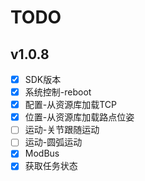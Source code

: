 # TODO

## v1.0.8

- [x] SDK版本  
- [x] 系统控制-reboot  
- [x] 配置-从资源库加载TCP  
- [x] 位置-从资源库加载路点位姿  
- [ ] 运动-关节跟随运动  
- [ ] 运动-圆弧运动  
- [x] ModBus  
- [x] 获取任务状态  
